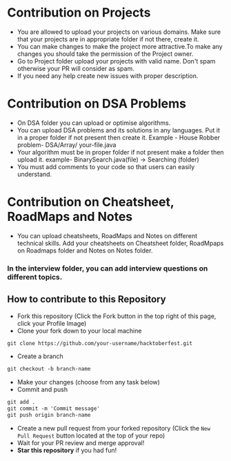 # **Contribution on Projects**

- You are allowed to upload your projects on various domains. Make sure that your projects are in appropriate folder if not there, create it.
- You can make changes to make the project more attractive.To make any changes you should take the permission of the Project owner.
- Go to Project folder upload your projects with valid name. Don't spam otherwise your PR will consider as spam.
- If you need any help create new issues with proper description.<br>

# **Contribution on DSA Problems**

- On DSA folder you can upload or optimise algorithms.
- You can upload DSA problems and its solutions in any languages. Put it in a proper folder if not present then create it. Example - House Robber problem- DSA/Array/ your-file.java 
- Your algorithm must be in proper folder if not present make a folder then upload it. example- BinarySearch.java(file) -> Searching (folder)
- You must add comments to your code so that users can easily understand.<br>
 
# **Contribution on Cheatsheet, RoadMaps and Notes**

- You can upload cheatsheets, RoadMaps and Notes on different technical skills. Add your cheatsheets on Cheatsheet folder, RoadMpaps on Roadmaps folder and Notes on Notes folder.<br>

### In the interview folder, you can add interview questions on different topics. <br>


## How to contribute to this Repository

* Fork this repository (Click the Fork button in the top right of this page, click your Profile Image)
* Clone your fork down to your local machine

```markdown
git clone https://github.com/your-username/hacktoberfest.git
```

* Create a branch

```markdown
git checkout -b branch-name
```

* Make your changes (choose from any task below)
* Commit and push

```markdown
git add .
git commit -m 'Commit message'
git push origin branch-name
```

* Create a new pull request from your forked repository (Click the `New Pull Request` button located at the top of your repo)
* Wait for your PR review and merge approval!
* __Star this repository__ if you had fun!
